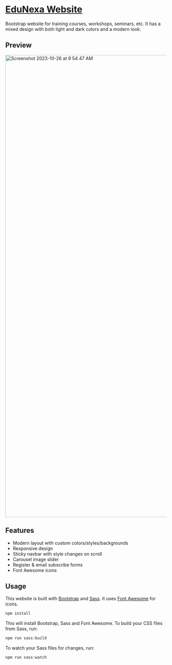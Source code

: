 # [EduNexa Website](https://edunexa-3mjl239bd-bitbard3.vercel.app)

Bootstrap website for training courses, workshops, seminars, etc. It has a mixed design with both light and dark colors and a modern look.

## Preview
<img width="1440" alt="Screenshot 2023-10-26 at 9 54 47 AM" src="https://github.com/bitbard3/edunexa/assets/140071186/797255e4-6029-4588-b529-597a38a6de46">


## Features

- Modern layout with custom colors/styles/backgrounds
- Responsive design
- Sticky navbar with style changes on scroll
- Carousel image slider
- Register & email subscribe forms
- Font Awesome icons

## Usage

This website is built with [Bootstrap](https://getbootstrap.com/) and [Sass](https://sass-lang.com/). It uses [Font Awesome](https://fontawesome.com/) for icons.


```bash
npm install
```

This will install Bootstrap, Sass and Font Awesome. To build your CSS files from Sass, run:

```bash
npm run sass:build
```

To watch your Sass files for changes, run:

```bash
npm run sass:watch
```

